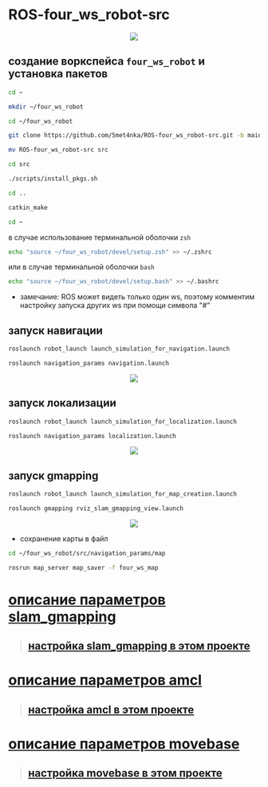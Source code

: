 # ROS-four_ws_robot-src

<p align="center">
<img src="documentation/model.gif">
</p>

## создание воркспейса `four_ws_robot` и установка пакетов

```bash
cd ~
```

```bash
mkdir ~/four_ws_robot
```

```bash
cd ~/four_ws_robot
```

```bash
git clone https://github.com/5met4nka/ROS-four_ws_robot-src.git -b main
```

```bash
mv ROS-four_ws_robot-src src
```

```bash
cd src
```

```bash
./scripts/install_pkgs.sh
```

```bash
cd ..
```

```bash
catkin_make
```

```bash
cd ~
```

в случае использование терминальной оболочки `zsh`

```bash
echo "source ~/four_ws_robot/devel/setup.zsh" >> ~/.zshrc
```

или в случае терминальной оболочки `bash`

```bash
echo "source ~/four_ws_robot/devel/setup.bash" >> ~/.bashrc
```

* замечание: ROS может видеть только один ws, поэтому комментим настройку запуска других ws при помощи символа "#"

## запуск навигации

```bash
roslaunch robot_launch launch_simulation_for_navigation.launch
```

```bash
roslaunch navigation_params navigation.launch
```

<p align="center">
<img src="documentation/navigation.gif">
</p>

## запуск локализации

```bash
roslaunch robot_launch launch_simulation_for_localization.launch
```

```bash
roslaunch navigation_params localization.launch
```

<p align="center">
<img src="documentation/localization.gif">
</p>

## запуск gmapping

```bash
roslaunch robot_launch launch_simulation_for_map_creation.launch
```

```bash
roslaunch gmapping rviz_slam_gmapping_view.launch
```

<p align="center">
<img src="documentation/slam_gmapping.gif">
</p>

* сохранение карты в файл

```bash
cd ~/four_ws_robot/src/navigation_params/map
```

```bash
rosrun map_server map_saver -f four_ws_map
```

# [описание параметров slam_gmapping](documentation/slam_gmapping_params.md)

> ## [настройка slam_gmapping в этом проекте](slam_gmapping_params/gmapping/config/gmapping_params_test.yaml)

# [описание параметров amcl](documentation/amcl_params.md)

> ## [настройка amcl в этом проекте](navigation_params/config/amcl/amcl_params_test.yaml)

# [описание параметров movebase](documentation/movebase_params.md)

> ## [настройка movebase в этом проекте](navigation_params/config/movebase/movebase_params_test.yaml)
